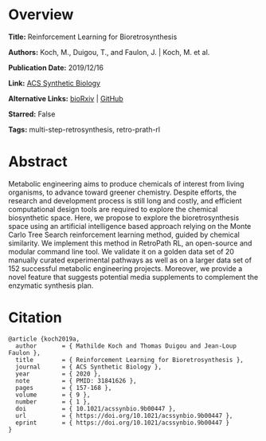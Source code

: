 # Overview
**Title:**
Reinforcement Learning for Bioretrosynthesis

**Authors:**
Koch, M., Duigou, T., and Faulon, J. |
Koch, M. et al.

**Publication Date:**
2019/12/16

**Link:**
[ACS Synthetic Biology](https://pubs.acs.org/doi/10.1021/acssynbio.9b00447)

**Alternative Links:**
[bioRxiv](https://www.biorxiv.org/content/10.1101/800474v3) |
[GitHub](https://github.com/brsynth/RetroPathRL)

**Starred:**
False

**Tags:**
multi-step-retrosynthesis, retro-prath-rl


# Abstract
Metabolic engineering aims to produce chemicals of interest from living organisms, to advance toward greener chemistry.
Despite efforts, the research and development process is still long and costly, and efficient computational design tools are required to explore the chemical biosynthetic space.
Here, we propose to explore the bioretrosynthesis space using an artificial intelligence based approach relying on the Monte Carlo Tree Search reinforcement learning method, guided by chemical similarity.
We implement this method in RetroPath RL, an open-source and modular command line tool.
We validate it on a golden data set of 20 manually curated experimental pathways as well as on a larger data set of 152 successful metabolic engineering projects.
Moreover, we provide a novel feature that suggests potential media supplements to complement the enzymatic synthesis plan.


# Citation
```
@article {koch2019a,
  author       = { Mathilde Koch and Thomas Duigou and Jean-Loup Faulon },
  title        = { Reinforcement Learning for Bioretrosynthesis },
  journal      = { ACS Synthetic Biology },
  year         = { 2020 },
  note         = { PMID: 31841626 },
  pages        = { 157-168 },
  volume       = { 9 },
  number       = { 1 },
  doi          = { 10.1021/acssynbio.9b00447 },
  url          = { https://doi.org/10.1021/acssynbio.9b00447 },
  eprint       = { https://doi.org/10.1021/acssynbio.9b00447 }
}
```
